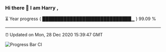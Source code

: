 ### Hi there 👋 I am Harry , 

⏳ Year progress { █████████████████████████████▁ } 99.09 %

---

⏰ Updated on Mon, 28 Dec 2020 15:39:47 GMT

![Progress Bar CI](https://github.com/duykhang68/duykhang68/workflows/Progress%20Bar%20CI/badge.svg)
